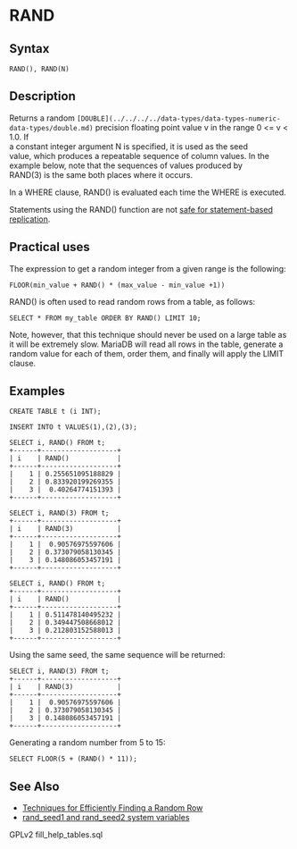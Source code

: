 # RAND

## Syntax

```
RAND(), RAND(N)
```

## Description

Returns a random `[DOUBLE](../../../../data-types/data-types-numeric-data-types/double.md)` precision floating point value v in the range 0 <= v < 1.0. If\
a constant integer argument N is specified, it is used as the seed\
value, which produces a repeatable sequence of column values. In the example below, note that the sequences of values produced by\
RAND(3) is the same both places where it occurs.

In a WHERE clause, RAND() is evaluated each time the WHERE is executed.

Statements using the RAND() function are not [safe for statement-based replication](../../../../ha-and-performance/standard-replication/unsafe-statements-for-statement-based-replication.md).

## Practical uses

The expression to get a random integer from a given range is the following:

```
FLOOR(min_value + RAND() * (max_value - min_value +1))
```

RAND() is often used to read random rows from a table, as follows:

```
SELECT * FROM my_table ORDER BY RAND() LIMIT 10;
```

Note, however, that this technique should never be used on a large table as it will be extremely slow. MariaDB will read all rows in the table, generate a random value for each of them, order them, and finally will apply the LIMIT clause.

## Examples

```
CREATE TABLE t (i INT);

INSERT INTO t VALUES(1),(2),(3);

SELECT i, RAND() FROM t;
+------+-------------------+
| i    | RAND()            |
+------+-------------------+
|    1 | 0.255651095188829 |
|    2 | 0.833920199269355 |
|    3 |  0.40264774151393 |
+------+-------------------+

SELECT i, RAND(3) FROM t;
+------+-------------------+
| i    | RAND(3)           |
+------+-------------------+
|    1 |  0.90576975597606 |
|    2 | 0.373079058130345 |
|    3 | 0.148086053457191 |
+------+-------------------+

SELECT i, RAND() FROM t;
+------+-------------------+
| i    | RAND()            |
+------+-------------------+
|    1 | 0.511478140495232 |
|    2 | 0.349447508668012 |
|    3 | 0.212803152588013 |
+------+-------------------+
```

Using the same seed, the same sequence will be returned:

```
SELECT i, RAND(3) FROM t;
+------+-------------------+
| i    | RAND(3)           |
+------+-------------------+
|    1 |  0.90576975597606 |
|    2 | 0.373079058130345 |
|    3 | 0.148086053457191 |
+------+-------------------+
```

Generating a random number from 5 to 15:

```
SELECT FLOOR(5 + (RAND() * 11));
```

## See Also

* [Techniques for Efficiently Finding a Random Row](../../../../ha-and-performance/optimization-and-tuning/query-optimizations/data-sampling-techniques-for-efficiently-finding-a-random-row.md)
* [rand\_seed1 and rand\_seed2 system variables](../../../../ha-and-performance/optimization-and-tuning/system-variables/server-system-variables.md#rand_seed1)

GPLv2 fill\_help\_tables.sql
